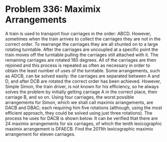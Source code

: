 # Problem 336: Maximix Arrangements
A train is used to transport four carriages in the order: ABCD. However,
sometimes when the train arrives to collect the carriages they are not
in the correct order. To rearrange the carriages they are all shunted on
to a large rotating turntable. After the carriages are uncoupled at a
specific point the train moves off the turntable pulling the carriages
still attached with it. The remaining carriages are rotated 180 degrees.
All of the carriages are then rejoined and this process is repeated as
often as necessary in order to obtain the least number of uses of the
turntable. Some arrangements, such as ADCB, can be solved easily: the
carriages are separated between A and D, and after DCB are rotated the
correct order has been achieved. However, Simple Simon, the train
driver, is not known for his efficiency, so he always solves the problem
by initially getting carriage A in the correct place, then carriage B,
and so on. Using four carriages, the worst possible arrangements for
Simon, which we shall call maximix arrangements, are DACB and DBAC; each
requiring him five rotations (although, using the most efficient
approach, they could be solved using just three rotations). The process
he uses for DACB is shown below. It can be verified that there are 24
maximix arrangements for six carriages, of which the tenth lexicographic
maximix arrangement is DFAECB. Find the 2011th lexicographic maximix
arrangement for eleven carriages.

